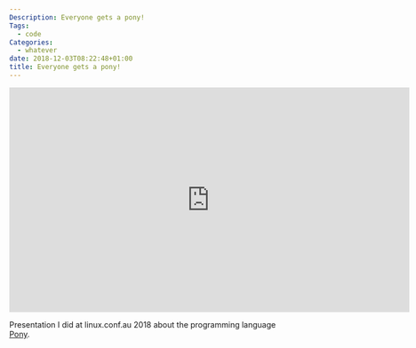 ```yaml
---
Description: Everyone gets a pony!
Tags:
  - code
Categories:
  - whatever
date: 2018-12-03T08:22:48+01:00
title: Everyone gets a pony!
---
```


<iframe width="720" height="405" src="https://www.youtube.com/embed/e0197aoljGQ" frameborder="0" allow="accelerometer; autoplay; encrypted-media; gyroscope; picture-in-picture" allowfullscreen></iframe>

Presentation I did at linux.conf.au 2018 about the programming
language <a href="https://ponylang.org">Pony</a>.
